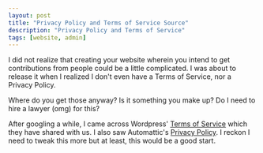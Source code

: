 ```yaml
---
layout: post
title: "Privacy Policy and Terms of Service Source"
description: "Privacy Policy and Terms of Service"
tags: [website, admin]
---
```


I did not realize that creating your website wherein you intend to get contributions from people could be a little complicated. I was about to release it when I realized I don\'t even have a Terms of Service, nor a Privacy Policy.

Where do you get those anyway? Is it something you make up? Do I need to hire a lawyer (omg) for this?

After googling a while, I came across Wordpress\' [Terms of Service](http://en.wordpress.com/tos/) which they have shared with us. I also saw Automattic\'s [Privacy Policy](http://automattic.com/privacy/). I reckon I need to tweak this more but at least, this would be a good start.